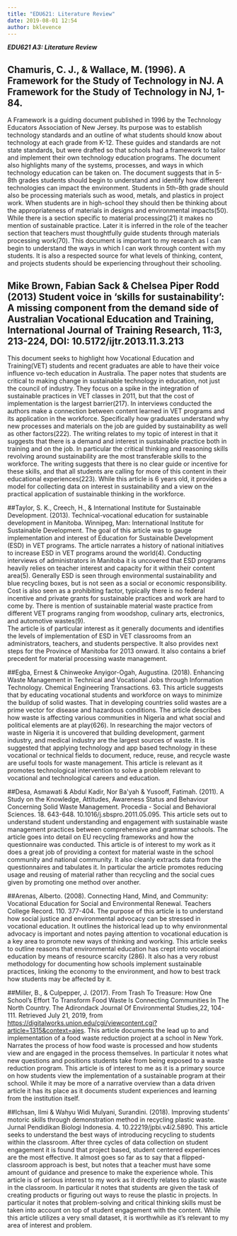 ```yaml
---
title: "EDU621: Literature Review"
date: 2019-08-01 12:54
author: bklevence
---
```


***EDU621 A3: Literature Review***

## Chamuris, C. J., & Wallace, M. (1996). A Framework for the Study of Technology in NJ. A Framework for the Study of Technology in NJ, 1-84.
A Framework is a guiding document published in 1996 by the Technology Educators Association of New Jersey. Its purpose was to establish technology standards and an outline of what students should know about technology at each grade from K-12. These guides and standards are not state standards, but were drafted so that schools had a framework to tailor and implement their own technology education programs. The document also highlights many of the systems, processes, and ways in which technology education can be taken on. The document suggests that in 5-8th grades students should begin to understand and identify how different technologies can impact the environment. Students in 5th-8th grade should also be processing materials such as wood, metals, and plastics in project work. When students are in high-school they should then be thinking about the appropriateness of materials in designs and environmental impacts(50). While there is a section specific to material processing(21) it makes no mention of sustainable practice. Later it is inferred in the role of the teacher section that teachers must thoughtfully guide students through materials processing work(70).
This document is important to my research as I can begin to understand the ways in which I can work through content with my students. It is also a respected source for what levels of thinking, content, and projects students should be experiencing throughout their schooling.

## Mike Brown, Fabian Sack & Chelsea Piper Rodd (2013) Student voice in ‘skills for sustainability’: A missing component from the demand side of Australian Vocational Education and Training, International Journal of Training Research, 11:3, 213-224, DOI: 10.5172/ijtr.2013.11.3.213
This document seeks to highlight how Vocational Education and Training(VET) students and recent graduates are able to have their voice influence vo-tech education in Australia. The paper notes that students are critical to making change in sustainable technology in education, not just the council of industry. They focus on a spike in the integration of sustainable practices in VET classes in 2011, but that the cost of implementation is the largest barrier(217). In interviews conducted the authors make a connection between content learned in VET programs and its application in the workforce. Specifically how graduates understand why new processes and materials on the job are guided by sustainability as well as other factors(222).
The writing relates to my topic of interest in that it suggests that there is a demand and interest in sustainable practice both in training and on the job. In particular the critical thinking and reasoning skills revolving around sustainability are the most transferable skills to the workforce. The writing suggests that there is no clear guide or incentive for these skills, and that all students are calling for more of this content in their educational experiences(223). While this article is 6 years old, it provides a model for collecting data on interest in sustainability and a view on the practical application of sustainable thinking in the workforce.

##Taylor, S. K., Creech, H., & International Institute for Sustainable Development. (2013). Technical-vocational education for sustainable development in Manitoba. Winnipeg, Man: International Institute for Sustainable Development.
The goal of this article was to gauge implementation and interest of Education for Sustainable Development (ESD) in VET programs. The article narrates a history of national initiatives to increase ESD in VET programs around the world(4). Conducting interviews of administrators in Manitoba it is uncovered that ESD programs heavily relies on teacher interest and capacity for it within their content area(5). Generally ESD is seen through environmental sustainability and blue recycling boxes, but is not seen as a social or economic responsibility. Cost is also seen as a prohibiting factor, typically there is no federal incentive and private grants for sustainable practices and work are hard to come by. There is mention of sustainable material waste practice from different VET programs ranging from woodshop, culinary arts, electronics, and automotive wastes(9).  
The article is of particular interest as it generally documents and identifies the levels of implementation of ESD in VET classrooms from an administrators, teachers, and students perspective. It also provides next steps for the Province of Manitoba for 2013 onward. It also contains a brief precedent for material processing waste management.

##Egba, Ernest & Chinweoke Anyigor-Ogah, Augustina. (2018). Enhancing Waste Management in Technical and Vocational Jobs through Information Technology. Chemical Engineering Transactions. 63.
This article suggests that by educating vocational students and workforce on ways to minimize the buildup of solid wastes. That in developing countries solid wastes are a prime vector for disease and hazardous conditions. The article describes how waste is affecting various communities in Nigeria and what social and political elements are at play(626). In researching the major vectors of waste in Nigeria it is uncovered that building development, garment industry, and medical industry are the largest sources of waste. It is suggested that applying technology and app based technology in these vocational or technical fields to document, reduce, reuse, and recycle waste are useful tools for waste management.
This article is relevant as it promotes technological intervention to solve a problem relevant to vocational and technological careers and education.

##Desa, Asmawati & Abdul Kadir, Nor Ba'yah & Yusooff, Fatimah. (2011). A Study on the Knowledge, Attitudes, Awareness Status and Behaviour Concerning Solid Waste Management. Procedia - Social and Behavioral Sciences. 18. 643-648. 10.1016/j.sbspro.2011.05.095.
This article sets out to understand student understanding and engagement with sustainable waste management practices between comprehensive and grammar schools. The article goes into detail on EU recycling frameworks and how the questionnaire was conducted.
This article is of interest to my work as it does a great job of providing a context for material waste in the school community and national community. It also cleanly extracts data from the questionnaires and tabulates it. In particular the article promotes reducing usage and reusing of material rather than recycling and the social cues given by promoting one method over another.

##Arenas, Alberto. (2008). Connecting Hand, Mind, and Community: Vocational Education for Social and Environmental Renewal. Teachers College Record. 110. 377-404.
The purpose of this article is to understand how social justice and environmental advocacy can be stressed in vocational education. It outlines the historical lead up to why environmental advocacy is important and notes paying attention to vocational education is a key area to promote new ways of thinking and working.
This article seeks to outline reasons that environmental education has crept into vocational education by means of resource scarcity (286). It also has a very robust methodology for documenting how schools implement sustainable practices, linking the economy to the environment, and how to best track how students may be affected by it.

##Miller, B., & Culpepper, J. (2017). From Trash To Treasure: How One School’s Effort To Transform Food Waste Is Connecting Communities In The North Country. The Adirondack Journal Of Environmental Studies,22, 104-111. Retrieved July 21, 2019, from https://digitalworks.union.edu/cgi/viewcontent.cgi?article=1315&context=ajes.
This article documents the lead up to and implementation of a food waste reduction project at a school in New York. Narrates the process of how food waste is processed and how students view and are engaged in the process themselves. In particular it notes what new questions and positions students take from being exposed to a waste reduction program.
This article is of interest to me as it is a primary source on how students view the implementation of a sustainable program at their school. While it may be more of a narrative overview than a data driven article it has its place as it documents student experiences and learning from the institution itself.

##Ichsan, Ilmi & Wahyu Widi Mulyani, Surandini. (2018). Improving students’ motoric skills through demonstration method in recycling plastic waste. Jurnal Pendidikan Biologi Indonesia. 4. 10.22219/jpbi.v4i2.5890. 
This article seeks to understand the best ways of introducing recycling to students within the classroom. After three cycles of data collection on student engagement it is found that project based, student centered experiences are the most effective. It almost goes so far as to say that a flipped-classroom approach is best, but notes that a teacher must have some amount of guidance and presence to make the experience whole.
This article is of serious interest to my work as it directly relates to plastic waste in the classroom. In particular it notes that students are given the task of creating products or figuring out ways to reuse the plastic in projects. In particular it notes that problem-solving and critical thinking skills must be taken into account on top of student engagement with the content. While this article utilizes a very small dataset, it is worthwhile as it’s relevant to my area of interest and problem.

